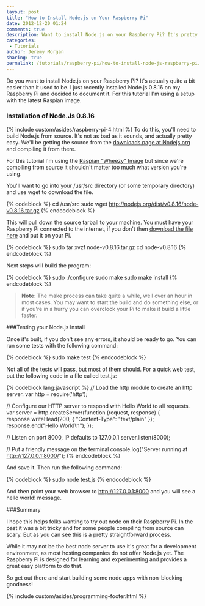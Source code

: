 ```yaml
---
layout: post
title: "How to Install Node.js on Your Raspberry Pi"
date: 2012-12-20 01:24
comments: true
description: Want to install Node.js on your Raspberry Pi? It's pretty easy, and I'll show you how. 
categories: 
 - Tutorials
author: Jeremy Morgan
sharing: true
permalink: /tutorials/raspberry-pi/how-to-install-node-js-raspberry-pi/
---
```

Do you want to install Node.js on your Raspberry Pi? It's actually quite a bit easier than it used to be. I just recently installed Node.js 0.8.16 on my Raspberry Pi and decided to document it. For this tutorial I'm using a setup with the latest Raspian image. 

### Installation of Node.Js 0.8.16

{% include custom/asides/raspberry-pi-4.html %}
To do this, you'll need to build Node.js from source. It's not as bad as it sounds, and actually pretty easy. We'll be getting the source from the <a href="http://www.nodejs.org/download/" rel="nofollow">downloads page at Nodejs.org</a> and compiling it from there.

For this tutorial I'm using the <a href="http://www.raspberrypi.org/downloads" rel="nofollow">Raspian "Wheezy" Image</a> but since we're compiling from source it shouldn't matter too much what version you're using. 

You'll want to go into your /usr/src directory (or some temporary directory) and use wget to download the file. 

{% codeblock %}
cd /usr/src
sudo wget http://nodejs.org/dist/v0.8.16/node-v0.8.16.tar.gz
{% endcodeblock %}

This will pull down the source tarball to your machine. You must have your Raspberry Pi connected to the internet, if you don't then <a href="http://nodejs.org/dist/v0.8.16/node-v0.8.16.tar.gz" rel="nofollow">download the file here</a> and put it on your Pi. 

{% codeblock %}
sudo tar xvzf node-v0.8.16.tar.gz
cd node-v0.8.16
{% endcodeblock %}

Next steps will build the program:

{% codeblock %}
sudo ./configure
sudo make
sudo make install
{% endcodeblock %}

><strong>Note:</strong> The make process can take quite a while, well over an hour in most cases. You may want to start the build and do something else, or if you're in a hurry you can overclock your Pi to make it build a little faster. 

###Testing your Node.js Install

Once it's built, if you don't see any errors, it should be ready to go. You can run some tests with the following command:

{% codeblock %}
sudo make test
{% endcodeblock %}

Not all of the tests will pass, but most of them should. For a quick web test, put the following code in a file called test.js:

{% codeblock lang:javascript %}
// Load the http module to create an http server.
var http = require('http');

// Configure our HTTP server to respond with Hello World to all requests.
	var server = http.createServer(function (request, response) {
	response.writeHead(200, { "Content-Type": "text/plain" });
	response.end("Hello World\n");
});

// Listen on port 8000, IP defaults to 127.0.0.1
server.listen(8000);

// Put a friendly message on the terminal
console.log("Server running at http://127.0.0.1:8000/");
{% endcodeblock %}

And save it. Then run the following command:

{% codeblock %}
sudo node test.js
{% endcodeblock %}

And then point your web browser to http://127.0.0.1:8000 and you will see a hello world! message. 

###Summary

I hope this helps folks wanting to try out node on their Raspberry Pi. In the past it was a bit tricky and for some people compiling from source can scary. But as you can see this is a pretty straightforward process. 

While it may not be the best node server to use it's great for a development environment, as most hosting companies do not offer Node.js yet. The Raspberry Pi is designed for learning and experimenting and provides a great easy platform to do that. 

So get out there and start building some node apps with non-blocking goodness! 

{% include custom/asides/programming-footer.html %}




